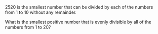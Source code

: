 2520 is the smallest number that can be divided by each of the numbers 
from 1 to 10 without any remainder.

What is the smallest positive number that is evenly divisible by all of 
the numbers from 1 to 20?
